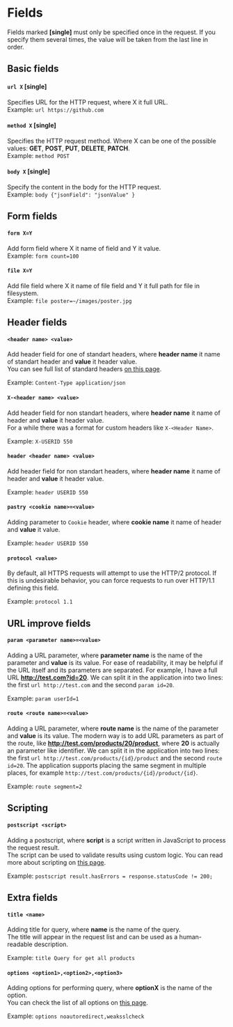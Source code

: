 # Fields

Fields marked **[single]** must only be specified once in the request. If you specify them several times, the value will be taken from the last line in order.

## Basic fields

#### `url X` **[single]**  
Specifies URL for the HTTP request, where X it full URL.  
Example: `url https://github.com`

#### `method X` **[single]**  
Specifies the HTTP request method. Where X can be one of the possible values: **GET**, **POST**, **PUT**, **DELETE**, **PATCH**.  
Example: `method POST`

#### `body X` **[single]**  
Specify the content in the body for the HTTP request.  
Example: `body {"jsonField": "jsonValue" }`

## Form fields
 
#### `form X=Y`  
Add form field where X it name of field and Y it value.  
Example: `form count=100`

#### `file X=Y`  
Add file field where X it name of file field and Y it full path for file in filesystem.  
Example: `file poster=~/images/poster.jpg`

## Header fields

#### `<header name> <value>`  
Add header field for one of standart headers, where **header name** it name of standart header and **value** it header value.  
You can see full list of standard headers [on this page](https://en.wikipedia.org/wiki/List_of_HTTP_header_fields#Standard_request_fields).  
  
Example: `Content-Type application/json`

#### `X-<header name> <value>`  
Add header field for non standart headers, where **header name** it name of header and **value** it header value.  
For a while there was a format for custom headers like `X-<Header Name>`.
  
Example: `X-USERID 550`

#### `header <header name> <value>`  
Add header field for non standart headers, where **header name** it name of header and **value** it header value.  
  
Example: `header USERID 550`

#### `pastry <cookie name>=<value>`
Adding parameter to `Cookie` header, where **cookie name** it name of header and **value** it value.  

  
Example: `header USERID 550`

#### `protocol <value>`
By default, all HTTPS requests will attempt to use the HTTP/2 protocol. If this is undesirable behavior, you can force requests to run over HTTP/1.1 defining this field.  
  
Example: `protocol 1.1`


## URL improve fields

#### `param <parameter name>=<value>`  
Adding a URL parameter, where **parameter name** is the name of the parameter and **value** is its value.
For ease of readability, it may be helpful if the URL itself and its parameters are separated. For example, I have a full URL **http://test.com?id=20**.
We can split it in the application into two lines: the first `url http://test.com` and the second `param id=20`.  
  
Example: `param userId=1`

#### `route <route name>=<value>`  
Adding a URL parameter, where **route name** is the name of the parameter and **value** is its value.
The modern way is to add URL parameters as part of the route, like **http://test.com/products/20/product**, where **20** is actually an  parameter like identifier.
We can split it in the application into two lines: the first `url http://test.com/products/{id}/product` and the second `route id=20`.
The application supports placing the same segment in multiple places, for example `http://test.com/products/{id}/product/{id}`.  
  
Example: `route segment=2`

## Scripting

#### `postscript <script>`  
Adding a postscript, where **script** is a script written in JavaScript to process the request result.  
The script can be used to validate results using custom logic. You can read more about scripting on [this page](postscript.md).
  
Example: `postscript result.hasErrors = response.statusCode != 200;`


## Extra fields

#### `title <name>`  
Adding title for query, where **name** is the name of the query.  
The title will appear in the request list and can be used as a human-readable description.
  
Example: `title Query for get all products`

#### `options <option1>,<option2>,<option3>`
Adding options for performing query, where **optionX** is the name of the option.  
You can check the list of all options on [this page](options.md).
  
Example: `options noautoredirect,weaksslcheck`